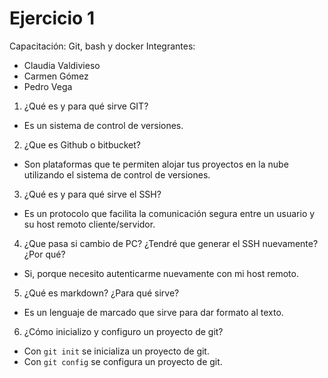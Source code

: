 # Ejercicio 1
Capacitación: Git, bash y docker
Integrantes:
- Claudia Valdivieso
- Carmen Gómez
- Pedro Vega

1. ¿Qué es y para qué sirve GIT?
- Es un sistema de control de versiones.

2. ¿Que es Github o bitbucket?
- Son plataformas que te permiten alojar tus proyectos en la nube utilizando el sistema de control de versiones.

3. ¿Qué es y para qué sirve el SSH?
- Es un protocolo que facilita la comunicación segura entre un usuario y su host remoto cliente/servidor.

4. ¿Que pasa si cambio de PC? ¿Tendré que generar el SSH nuevamente?¿Por qué?
- Si, porque necesito autenticarme nuevamente con mi host remoto.

5. ¿Qué es markdown? ¿Para qué sirve?
- Es un lenguaje de marcado que sirve para dar formato al texto.

6. ¿Cómo inicializo y configuro un proyecto de git?
- Con `git init` se inicializa un proyecto de git.
- Con `git config` se configura un proyecto de git.